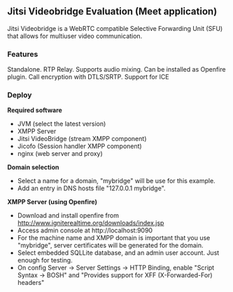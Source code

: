 ## Jitsi Videobridge Evaluation (Meet application)
Jitsi Videobridge is a WebRTC compatible Selective Forwarding Unit (SFU) that allows for multiuser video communication.

### Features
Standalone.
RTP Relay.
Supports audio mixing.
Can be installed as Openfire plugin.
Call encryption with DTLS/SRTP.
Support for ICE

### Deploy
**Required software**
* JVM (select the latest version)
* XMPP Server
* Jitsi VideoBridge (stream XMPP component)
* Jicofo (Session handler XMPP component)
* nginx (web server and proxy)

**Domain selection**
* Select a name for a domain, "mybridge" will be use for this example.
* Add an entry in DNS hosts file "127.0.0.1 mybridge".

**XMPP Server (using Openfire)**
* Download and install openfire from http://www.igniterealtime.org/downloads/index.jsp
* Access admin console at http://localhost:9090
* For the machine name and XMPP domain is important that you use "mybridge", server certificates will be generated for the domain.
* Select embedded SQLLite database, and an admin user account. Just enough for testing.
* On config Server -> Server Settings -> HTTP Binding, enable "Script Syntax -> BOSH" and "Provides support for XFF (X-Forwarded-For) headers"
